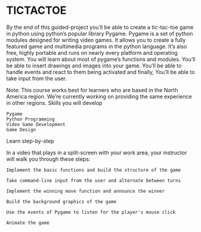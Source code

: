 # TICTACTOE
By the end of this guided-project you’ll be able to create a tic-tac-toe game in python using python’s popular library Pygame. Pygame is a set of python modules designed for writing video games. It allows you to create a fully featured game and multimedia programs in the python language. It’s also free, highly portable and runs on nearly every platform and operating system. 
You will learn about most of pygame’s functions and modules. You’ll be able to insert drawings and images into your game. You’ll be able to handle events and react to them being activated and finally, You’ll be able to take input from the user.

Note: This course works best for learners who are based in the North America region. We’re currently working on providing the same experience in other regions.
Skills you will develop

    Pygame
    Python Programming
    Video Game Development
    Game Design

Learn step-by-step

In a video that plays in a split-screen with your work area, your instructor will walk you through these steps:

    Implement the basic functions and build the structure of the game

    Take command-line input from the user and alternate between turns

    Implement the winning move function and announce the winner

    Build the background graphics of the game

    Use the events of Pygame to listen for the player's mouse click

    Animate the game
    

